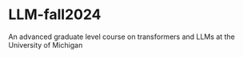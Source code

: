 # LLM-fall2024
An advanced graduate level course on transformers and LLMs at the University of Michigan
